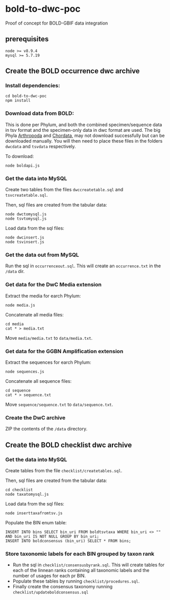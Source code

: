 # bold-to-dwc-poc
Proof of concept for BOLD-GBIF data integration

## prerequisites

````
node >= v8.9.4
mysql >= 5.7.19
````

## Create the BOLD occurrence dwc archive

### Install dependencies:

````
cd bold-to-dwc-poc
npm install
````

### Download data from BOLD:
This is done per Phylum, and both the combined specimen/sequence data in tsv format and the specimen-only data in dwc format are used. The big Phyla [Arthropoda](http://boldsystems.org/index.php/Public_SearchTerms?query=Arthropoda[tax]) and [Chordata](http://boldsystems.org/index.php/Public_SearchTerms?query=Chordata[tax]), may not download successfully but can be downloaded manually. You will then need to place these files in the folders `dwcdata` and `tsvdata` respectively.

To download:
````
node boldapi.js

````

### Get the data into MySQL
Create two tables from the files `dwccreatetable.sql` and `tsvcreatetable.sql`.

Then, sql files are created from the tabular data:
````
node dwctomysql.js
node tsvtomysql.js
`````
Load data from the sql files:
````
node dwcinsert.js
node tsvinsert.js
`````

### Get the data out from MySQL
Run the sql in `occurrenceout.sql`. This will create an `occurrence.txt` in the `/data` dir.

### Get data for the DwC Media extension
Extract the media for earch Phylum:

````
node media.js
````

Concatenate all media files:

```
cd media
cat * > media.txt
````

Move `media/media.txt` to `data/media.txt`.

### Get data for the GGBN Amplification extension
Extract the sequences for earch Phylum:

````
node sequences.js
````

Concatenate all sequence files:

```
cd sequence
cat * > sequence.txt
````

Move `sequence/sequence.txt` to `data/sequence.txt`.

### Create the DwC archive

ZIP the contents of the `/data` directory.


## Create the BOLD checklist dwc archive

### Get the data into MySQL
Create tables from the file `checklist/createtables.sql`.

Then, sql files are created from the tabular data:
````
cd checklist
node taxatomysql.js
`````
Load data from the sql files:
````
node inserttaxafromtsv.js
`````

Populate the BIN enum table:
````
INSERT INTO bins SELECT bin_uri FROM boldtsvtaxa WHERE bin_uri <> "" AND bin_uri IS NOT NULL GROUP BY bin_uri;
INSERT INTO boldconsensus (bin_uri) SELECT * FROM bins;

````


### Store taxonomic labels for each BIN grouped by taxon rank

* Run the sql in `checklist/consensusbyrank.sql`. This will create tables for each of the linnean ranks containing all taxonomic labels and the number of usages for each pr BIN.
* Populate these tables by running `checklist/procedures.sql`.
* Finally create the consensus taxonomy running `checklist/updateboldconsensus.sql`





